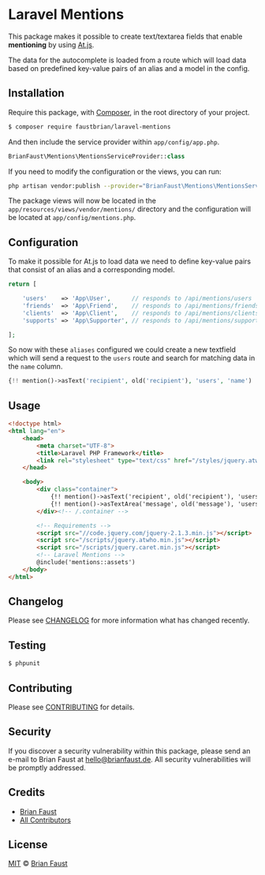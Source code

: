 # Laravel Mentions

This package makes it possible to create text/textarea fields that enable **mentioning** by using [At.js](https://github.com/ichord/At.js).

The data for the autocomplete is loaded from a route which will load data based on predefined key-value pairs of an alias and a model in the config.
## Installation

Require this package, with [Composer](https://getcomposer.org/), in the root directory of your project.

``` bash
$ composer require faustbrian/laravel-mentions
```

And then include the service provider within `app/config/app.php`.

``` php
BrianFaust\Mentions\MentionsServiceProvider::class
```

If you need to modify the configuration or the views, you can run:

```bash
php artisan vendor:publish --provider="BrianFaust\Mentions\MentionsServiceProvider"
```

The package views will now be located in the `app/resources/views/vendor/mentions/` directory and the configuration will be located at `app/config/mentions.php`.

## Configuration

To make it possible for At.js to load data we need to define key-value pairs that consist of an alias and a corresponding model.

``` php
return [

    'users'    => 'App\User',      // responds to /api/mentions/users
    'friends'  => 'App\Friend',    // responds to /api/mentions/friends
    'clients'  => 'App\Client',    // responds to /api/mentions/clients
    'supports' => 'App\Supporter', // responds to /api/mentions/supports

];
```

So now with these `aliases` configured we could create a new textfield which will send a request to the `users` route and search for matching data in the `name` column.

``` php
{!! mention()->asText('recipient', old('recipient'), 'users', 'name') !!}
```

## Usage

```html
<!doctype html>
<html lang="en">
    <head>
        <meta charset="UTF-8">
        <title>Laravel PHP Framework</title>
        <link rel="stylesheet" type="text/css" href="/styles/jquery.atwho.min.css">
    </head>

    <body>
        <div class="container">
            {!! mention()->asText('recipient', old('recipient'), 'users', 'name') !!}
            {!! mention()->asTextArea('message', old('message'), 'users', 'name') !!}
        </div><!-- /.container -->

        <!-- Requirements -->
        <script src="//code.jquery.com/jquery-2.1.3.min.js"></script>
        <script src="/scripts/jquery.atwho.min.js"></script>
        <script src="/scripts/jquery.caret.min.js"></script>
        <!-- Laravel Mentions -->
        @include('mentions::assets')
    </body>
</html>
```

## Changelog

Please see [CHANGELOG](CHANGELOG.md) for more information what has changed recently.

## Testing

``` bash
$ phpunit
```

## Contributing

Please see [CONTRIBUTING](.github/CONTRIBUTING.md) for details.

## Security

If you discover a security vulnerability within this package, please send an e-mail to Brian Faust at hello@brianfaust.de. All security vulnerabilities will be promptly addressed.

## Credits

- [Brian Faust](https://github.com/faustbrian)
- [All Contributors](../../contributors)

## License

[MIT](LICENSE) © [Brian Faust](https://brianfaust.de)
